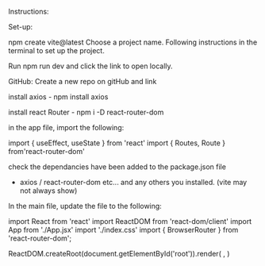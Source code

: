 Instructions:

Set-up:

npm create vite@latest 
Choose a project name.
Following instructions in the terminal to set up the project. 

Run npm run dev and click the link to open locally.


GitHub:
Create a new repo on gitHub and link


install axios - npm install axios 

install react Router - npm i -D react-router-dom



in the app file, import the following: 

import { useEffect, useState } from 'react'
import { Routes, Route } from'react-router-dom'

check the dependancies have been added to the package.json file 
- axios / react-router-dom etc...  and any others you installed. (vite may not always show) 



In the main file, update the file to the following: 

import React from 'react'
import ReactDOM from 'react-dom/client'
import App from './App.jsx'
import './index.css'
import { BrowserRouter } from 'react-router-dom';

ReactDOM.createRoot(document.getElementById('root')).render(
  <BrowserRouter>
    <App />
  </BrowserRouter>,
)
